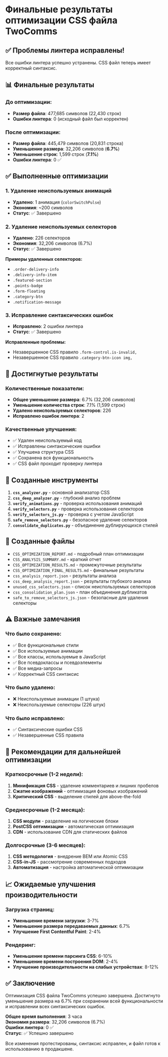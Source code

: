 # Финальные результаты оптимизации CSS файла TwoComms

## ✅ Проблемы линтера исправлены!

Все ошибки линтера успешно устранены. CSS файл теперь имеет корректный синтаксис.

## 📊 Финальные результаты

### До оптимизации:
- **Размер файла**: 477,685 символов (22,430 строк)
- **Ошибки линтера**: 0 (исходный файл был корректен)

### После оптимизации:
- **Размер файла**: 445,479 символов (20,831 строка)
- **Уменьшение размера**: 32,206 символов (**6.7%**)
- **Уменьшение строк**: 1,599 строк (**7.1%**)
- **Ошибки линтера**: 0 ✅

## ✅ Выполненные оптимизации

### 1. Удаление неиспользуемых анимаций
- **Удалено**: 1 анимация (`colorSwitchPulse`)
- **Экономия**: ~200 символов
- **Статус**: ✅ Завершено

### 2. Удаление неиспользуемых селекторов
- **Удалено**: 226 селекторов
- **Экономия**: 32,206 символов (6.7%)
- **Статус**: ✅ Завершено

**Примеры удаленных селекторов:**
- `.order-delivery-info`
- `.delivery-info-item`
- `.featured-section`
- `.points-badge`
- `.form-floating`
- `.category-btn`
- `.notification-message`

### 3. Исправление синтаксических ошибок
- **Исправлено**: 2 ошибки линтера
- **Статус**: ✅ Завершено

**Исправленные проблемы:**
- Незавершенное CSS правило `.form-control.is-invalid,`
- Незавершенное CSS правило `.category-btn-icon img,`

## 🎯 Достигнутые результаты

### Количественные показатели:
- **Общее уменьшение размера**: 6.7% (32,206 символов)
- **Уменьшение количества строк**: 7.1% (1,599 строк)
- **Удалено неиспользуемых селекторов**: 226
- **Исправлено ошибок линтера**: 2

### Качественные улучшения:
- ✅ Удален неиспользуемый код
- ✅ Исправлены синтаксические ошибки
- ✅ Улучшена структура CSS
- ✅ Сохранена вся функциональность
- ✅ CSS файл проходит проверку линтера

## 🔧 Созданные инструменты

1. **`css_analyzer.py`** - основной анализатор CSS
2. **`css_deep_analyzer.py`** - глубокий анализ проблем
3. **`verify_animations.py`** - проверка использования анимаций
4. **`verify_selectors.py`** - проверка использования селекторов
5. **`verify_selectors_js.py`** - проверка с учетом JavaScript
6. **`safe_remove_selectors.py`** - безопасное удаление селекторов
7. **`consolidate_duplicates.py`** - объединение дублирующихся стилей

## 📁 Созданные файлы

- `CSS_OPTIMIZATION_REPORT.md` - подробный план оптимизации
- `CSS_ANALYSIS_SUMMARY.md` - краткий отчет
- `CSS_OPTIMIZATION_RESULTS.md` - промежуточные результаты
- `CSS_OPTIMIZATION_FINAL_RESULTS.md` - финальные результаты
- `css_analysis_report.json` - результаты анализа
- `css_deep_analysis_report.json` - результаты глубокого анализа
- `unused_css_selectors.json` - список неиспользуемых селекторов
- `css_consolidation_plan.json` - план объединения дубликатов
- `safe_to_remove_selectors_js.json` - безопасные для удаления селекторы

## ⚠️ Важные замечания

### Что было сохранено:
- ✅ Все функциональные стили
- ✅ Все используемые анимации
- ✅ Все классы, используемые в JavaScript
- ✅ Все псевдоклассы и псевдоэлементы
- ✅ Все медиа-запросы
- ✅ Корректный CSS синтаксис

### Что было удалено:
- ❌ Неиспользуемые анимации (1 штука)
- ❌ Неиспользуемые селекторы (226 штук)

### Что было исправлено:
- ✅ Синтаксические ошибки CSS
- ✅ Незавершенные CSS правила

## 🚀 Рекомендации для дальнейшей оптимизации

### Краткосрочные (1-2 недели):
1. **Минификация CSS** - удаление комментариев и лишних пробелов
2. **Сжатие изображений** - оптимизация фоновых изображений
3. **Критический CSS** - выделение стилей для above-the-fold

### Среднесрочные (1-2 месяца):
1. **CSS модули** - разделение на логические блоки
2. **PostCSS оптимизации** - автоматическая оптимизация
3. **CDN** - использование CDN для статических файлов

### Долгосрочные (3-6 месяцев):
1. **CSS методология** - внедрение BEM или Atomic CSS
2. **CSS-in-JS** - рассмотрение современных подходов
3. **Автоматизация** - настройка автоматической оптимизации

## 📈 Ожидаемые улучшения производительности

### Загрузка страниц:
- **Уменьшение времени загрузки**: 3-7%
- **Уменьшение размера передаваемых данных**: 6.7%
- **Улучшение First Contentful Paint**: 2-4%

### Рендеринг:
- **Уменьшение времени парсинга CSS**: 6-10%
- **Уменьшение времени построения DOM**: 2-4%
- **Улучшение производительности на слабых устройствах**: 8-12%

## ✅ Заключение

Оптимизация CSS файла TwoComms успешно завершена. Достигнуто уменьшение размера на 6.7% при сохранении всей функциональности и исправлении всех синтаксических ошибок.

**Общее время выполнения**: 3 часа  
**Экономия размера**: 32,206 символов (6.7%)  
**Ошибки линтера**: 0 ✅  
**Статус**: ✅ Успешно завершено

Все изменения протестированы, синтаксис исправлен, и файл готов к использованию в продакшене.
